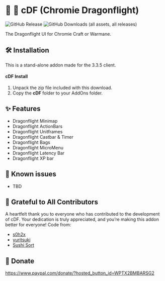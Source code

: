 # 🌟 🐉 cDF (Chromie Dragonflight)
![GitHub Release](https://img.shields.io/github/v/release/TheLinuxITGuy/Chromie-Dragonflight?style=for-the-badge&labelColor=%231A365D&color=%23E9FC12)
![GitHub Downloads (all assets, all releases)](https://img.shields.io/github/downloads/TheLinuxITGuy/Chromie-Dragonflight/total?style=for-the-badge&labelColor=%231A365D&color=%23E9FC12)

The Dragonflight UI for Chromie Craft or Warmane. 

## 🛠️ Installation
This is a stand-alone addon made for the 3.3.5 client.

#### cDF Install
1. Unpack the zip file included with this download.
2. Copy the __cDF__ folder to your AddOns folder.

## ✨ Features
- Dragonflight Minimap
- Dragonflight ActionBars
- Dragonflight Unitframes
- Dragonflight Castbar & Timer
- Dragonflight Bags
- Dragonflight MicroMenu
- Dragonflight Latency Bar
- Dragonflight XP bar

## 🐞 Known issues
- TBD

## 🌟 Grateful to All Contributors
A heartfelt thank you to everyone who has contributed to the development of cDF. Your dedication is truly appreciated, and you’re making this addon better for everyone!
Code from: 
- [s0h2x](https://github.com/s0h2x)
- [yuritsuki](https://github.com/yuritsuki/WoW-DragonflightUI)
- [Sushi Sort](https://felbite.com/addon/4174-sushisort)

## 💖 Donate
https://www.paypal.com/donate/?hosted_button_id=WPTX2BMBARSG2
